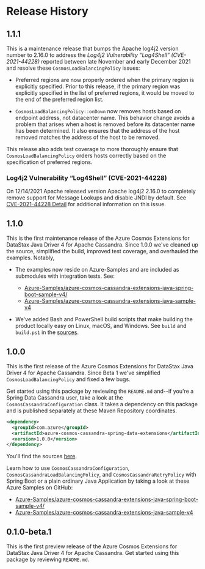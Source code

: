 # Release History

## 1.1.1

This is a maintenance release that bumps the Apache log4j2 version number to 2.16.0 to address the *Log4j2
Vulnerability “Log4Shell” (CVE-2021-44228)* reported between late November and early December 2021 and
resolve these `CosmosLoadBalancingPolicy` issues:

- Preferred regions are now properly ordered when the primary region is explicitly specified.
  Prior to this release, if the primary region was explicitly specified in the list of preferred regions, it would be
  moved to the end of the preferred region list.

- `CosmosLoadBalancingPolicy::onDown` now removes hosts based on endpoint address, not datacenter name.
  This behavior change avoids a problem that arises when a host is removed before its datacenter name has been
  determined. It also ensures that the address of the host removed matches the address of the host to be
  removed.

This release also adds test coverage to more thoroughly ensure that `CosmosLoadBalancingPolicy` orders hosts correctly
based on the specification of preferred regions.

### Log4j2 Vulnerability “Log4Shell” (CVE-2021-44228)

On 12/14/2021 Apache released version Apache log4j2 2.16.0 to completely remove support for Message Lookups and disable
JNDI by default. See [CVE-2021-44228 Detail](https://nvd.nist.gov/vuln/detail/CVE-2021-44228) for additional information
on this issue.

## 1.1.0

This is the first maintenance release of the Azure Cosmos Extensions for DataStax Java Driver 4 for Apache Cassandra.
Since 1.0.0 we've cleaned up the source, simplified the build, improved test coverage, and overhauled the
examples. Notably,

- The examples now reside on Azure-Samples and are included as submodules with integration tests. See:

  - [Azure-Samples/azure-cosmos-cassandra-extensions-java-spring-boot-sample-v4/][1]
  - [Azure-Samples/azure-cosmos-cassandra-extensions-java-sample-v4][2]

- We've added Bash and PowerShell build scripts that make building the product locally easy on Linux, macOS, and 
  Windows. See `build` and `build.ps1` in the [sources][0].

## 1.0.0

This is the first release of the Azure Cosmos Extensions for DataStax Java Driver 4 for Apache Cassandra.
Since Beta 1 we've simplified `CosmosLoadBalancingPolicy` and fixed a few bugs.

Get started using this package by reviewing the `README.md` and--if you're a Spring Data Cassandra user, take a look at 
the `CosmosCassandraConfiguration` class. It takes a dependency on this package and is published separately at these
Maven Repository coordinates.
```xml
<dependency>
  <groupId>com.azure</groupId>
  <artifactId>azure-cosmos-cassandra-spring-data-extensions</artifactId>
  <version>1.0.0</version>
</dependency>
```
You'll find the sources [here][0].

Learn how to use `CosmosCassandraConfiguration`, `CosmosCassandraLoadBalancingPolicy`, and `CosmosCassandraRetryPolicy`
with Spring Boot or a plain ordinary Java Application by taking a look at these Azure Samples on GitHub:

- [Azure-Samples/azure-cosmos-cassandra-extensions-java-spring-boot-sample-v4/][1]
- [Azure-Samples/azure-cosmos-cassandra-extensions-java-sample-v4][2]

## 0.1.0-beta.1

This is the first preview release of the Azure Cosmos Extensions for DataStax Java Driver 4 for Apache Cassandra. Get 
started using this package by reviewing `README.md`.

[0]: https://github.com/Azure/azure-cosmos-cassandra-extensions/tree/develop/java-driver-4
[1]: https://github.com/Azure-Samples/azure-cosmos-cassandra-extensions-java-spring-boot-sample-v4/
[2]: https://github.com/Azure-Samples/azure-cosmos-cassandra-extensions-java-sample-v4/

